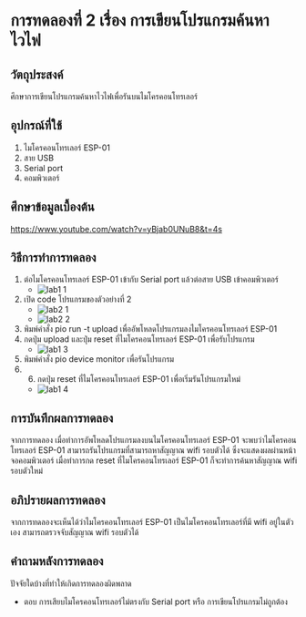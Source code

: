 # การทดลองที่ 2 เรื่อง การเขียนโปรแกรมค้นหาไวไฟ

## วัตถุประสงค์
ศึกษาการเขียนโปรแกรมค้นหาไวไฟเพื่อรันบนไมโครคอนโทรเลอร์

## อุปกรณ์ที่ใช้
1. ไมโครคอนโทรเลอร์ ESP-01
2. สาย USB 
3. Serial port
4. คอมพิวเตอร์

## ศึกษาข้อมูลเบื้องต้น
https://www.youtube.com/watch?v=yBjab0UNuB8&t=4s

## วิธีการทำการทดลอง
1. ต่อไมโครคอนโทรเลอร์ ESP-01 เข้ากับ Serial port แล้วต่อสาย USB เข้าคอมพิวเตอร์
   * ![lab1 1](https://user-images.githubusercontent.com/80879980/112278589-96172300-8cb5-11eb-9b5f-75f22d957d95.png)
2. เปิด code โปรแกรมของตัวอย่างที่ 2
   * ![lab2 1](https://user-images.githubusercontent.com/80879980/112285667-24db6e00-8cbd-11eb-9413-eeff2b6e9f0a.png)
   * ![lab2 2](https://user-images.githubusercontent.com/80879980/112285750-39b80180-8cbd-11eb-9a4a-42afd281a5af.png)
3. พิมพ์คำสั่ง pio run -t upload เพื่ออัพโหลดโปรแกรมลงไมโครคอนโทรเลอร์ ESP-01
4. กดปุ่ม upload และปุ่ม reset ที่ไมโครคอนโทรเลอร์ ESP-01 เพื่อรับโปรแกรม
   * ![lab1 3](https://user-images.githubusercontent.com/80879980/112279233-44bb6380-8cb6-11eb-9f02-2bc7af6e2a99.png)
5. พิมพ์คำสั่ง pio device monitor เพื่อรันโปรแกรม
6. 6. กดปุ่ม reset ที่ไมโครคอนโทรเลอร์ ESP-01 เพื่อเริ่มรันโปรแกรมใหม่
   * ![lab1 4](https://user-images.githubusercontent.com/80879980/112279620-b1cef900-8cb6-11eb-95a4-6968b5afdb0c.png)

## การบันทึกผลการทดลอง
จากการทดลอง เมื่อทำการอัพโหลดโปรแกรมลงบนไมโครคอนโทรเลอร์ ESP-01 จะพบว่าไมโครคอนโทรเลอร์ ESP-01 สามารถรันโปรแกรมที่สามารถหาสัญญาณ wifi รอบตัวได้ ซึ่งจะแสดงผลผ่านหน้าจอคอมพิวเตอร์ เมื่อทำการกด reset ที่ไมโครคอนโทรเลอร์ ESP-01 ก็จะทำการค้นหาสัญญาณ wifi รอบตัวใหม่

## อภิปรายผลการทดลอง
จากการทดลองจะเห็นได้ว่าไมโครคอนโทรเลอร์ ESP-01 เป็นไมโครคอนโทรเลอร์ที่มี wifi อยู่ในตัวเอง สามารถตรวจจับสัญญาณ wifi รอบตัวได้

## คำถามหลังการทดลอง
ปัจจัยใดบ้างที่ทำให้เกิดการทดลองผิดพลาด
* ตอบ การเสียบไมโครคอนโทรเลอร์ไม่ตรงกับ Serial port หรือ การเขียนโปรแกรมไม่ถูกต้อง

